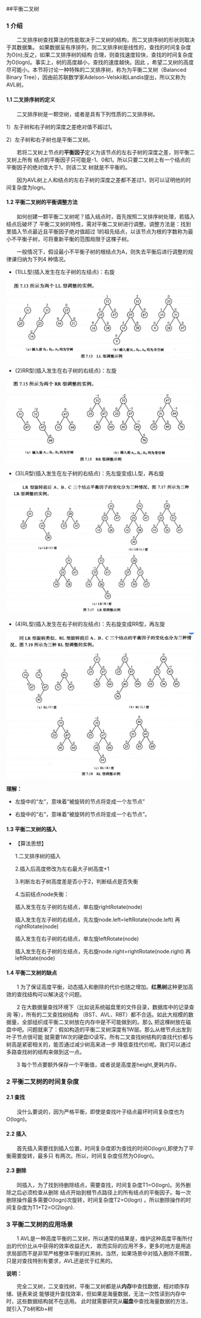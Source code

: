 ##平衡二叉树
### 1 介绍
&emsp;&emsp;二叉排序树查找算法的性能取决于二叉树的结构，而二叉排序树的形状则取决于其数据集。
如果数据呈有序排列，则二叉排序树是线性的，查找的时间复杂度为O(n);反之，如果二叉排序树的结构
合理，则查找速度较快，查找的时间复杂度为O(logn)。事实上，树的高度越小，查找的速度越快。因此
，希望二叉树的高度尽可能小。本节将讨论一种特殊的二叉排序树，称为为平衡二叉树（Balanced Binary 
Tree），因由前苏联数学家Adelson-Velskii和Landis提出，所以又称为AVL树。

#### 1.1 二叉排序树的定义
&emsp;&emsp;二叉排序树是一颗空树，或者是具有下列性质的二叉排序树。

1）左子树和右子树的深度之差绝对值不超过1。

2）左子树和右子树也是平衡二叉树。

&emsp;&emsp;若将二叉树上节点的**平衡因子**定义为该节点的左右子树的深度之差，则平衡二叉树上所有
结点的平衡因子只可能是-1、0和1。所以只要二叉树上有一个结点的平衡因子的绝对值大于1，则该二叉
树就是不平衡的。

&emsp;&emsp;因为AVL树上人和结点的左右子树的深度之差都不差过1，则可以证明他的时间复杂度为logn。

#### 1.2 平衡二叉树的平衡调整方法
&emsp;&emsp;如何创建一颗平衡二叉树呢？插入结点时，首先按照二叉排序树处理，若插入结点后破坏了
平衡二叉树的特性，需对平衡二叉树进行调整。调整方法是：找到里插入节点最近且平衡因子绝对值超过
1的祖先结点，以该节点为根的字数称为最小不平衡子树，可将重新平衡的范围局限于这棵子树。

&emsp;&emsp;一般情况下，假设最小不平衡子树的根结点为A，则失去平衡后进行调整的规律课归纳为下列4
种情况。

 - (1)LL型(插入发生在左子树的左结点)：右旋
 
  ![Image text](https://github.com/hhtqaq/data-structure/raw/master/myAvlTree/img-file/ll.png)
 - (2)RR型(插入发生在右子树的右结点)：左旋
 
  ![Image text](https://github.com/hhtqaq/data-structure/raw/master/myAvlTree/img-file/rr.png)
 - (3)LR型(插入发生在左子树的右结点)：先左旋变成LL型，再右旋
 
  ![Image text](https://github.com/hhtqaq/data-structure/raw/master/myAvlTree/img-file/lr.png)
 - (4)RL型(插入发生在右子树的左结点)：先右旋变成RR型，再左旋
 
  ![Image text](https://github.com/hhtqaq/data-structure/raw/master/myAvlTree/img-file/rl.png)
  
**理解：**  
 - 左旋中的“左”，意味着“被旋转的节点将变成一个左节点”
 
 - 右旋中的“右”，意味着“被旋转的节点将变成一个右节点”。
  
#### 1.3 平衡二叉树的插入

   - 【算法思想】
   
     1.二叉排序树的插入
    
     2.插入后高度修改为左右最大子树高度+1
     
     3.判断左右子树高度差是否小于2，判断结点是否失衡
     
     4.当前结点node失衡：
     
     插入发生在左子树的左结点，单右旋rightRotate(node)
      
     插入发生在左子树的右结点，先左旋node.left=leftRotate(node.left) 再rightRotate(node)
    
     插入发生在右子树的右结点，单左旋leftRotate(node)
    
     插入发生在右子树的左结点，先右旋node.right=rightRotate(node.right) 再leftRotate(node)

#### 1.4 平衡二叉树的缺点

&emsp;&emsp;1 为了保证高度平衡，动态插入和删除的代价也随之增加。**红黑树**这种更加高效的查找结构可以解决这个问题。

&emsp;&emsp;2 在大数据量查找环境下（比如说系统磁盘里的文件目录，数据库中的记录查询 等），所有的二叉查找树结构
（BST、AVL、RBT）都不合适。如此大规模的数据量，全部组织成平衡二叉树放在内存中是不可能做到的。那么
把这棵树放在磁盘中吧。问题就来了：假如构造的平衡二叉树深度有1W层。那么从根节点出发到叶子节点很可能
就需要1W次的硬盘IO读写。所有二叉查找树结构的查找代价都与树高是紧密相关的，能否通过减少树高来进一步
降低查找代价呢。我们可以通过多路查找树的结构来做到这一点。

&emsp;&emsp;3 每个节点要额外保存一个平衡值，或者说是高度差height,更耗内存。

### 2 平衡二叉树的时间复杂度
#### 2.1 查找
&emsp;&emsp;没什么要说的，因为严格平衡，即使是查找叶子结点最坏时间复杂度也为O(logn)。
#### 2.2 插入
&emsp;&emsp;首先插入需要找到插入位置，时间复杂度即为查找的时间O(logn),即使为了平衡需要旋转，最多只
有两次。所以，时间复杂度任然为O(logn)。
#### 2.3 删除
&emsp;&emsp;同插入，为了找到待删除结点，需要查找，时间复杂度T1=O(logn)。另外删除之后必须检查从删除
结点开始到根节点路径上的所有结点的平衡因子。每一次删除操作最多需要O(logn)次旋转，时间复杂度T2=O(logn)
。所以删除操作的时间复杂度为T1+T2=O(2logn).


### 3 平衡二叉树的应用场景 
  
&emsp;&emsp;1 AVL是一种高度平衡的二叉树，所以通常的结果是，维护这种高度平衡所付出的代价比从中获得的效率收益还大，
故而实际的应用不多，更多的地方是用追求局部而不是非常严格整体平衡的红黑树。当然，如果场景中对插入删除不频繁，
只是对查找特别有要求，AVL还是优于红黑的。



**说明：**

&emsp;&emsp;完全二叉树，二叉查找树，平衡二叉树都是从**内存**中查找数据，相对顺序存储、链表来说
能够提升查找效率，但如果是海量数据，无法一次性读到内存中时，这些数据结构就不在适用。
此时就需要研究从**磁盘**中查找海量数据的方法，就引入了b树和b+树